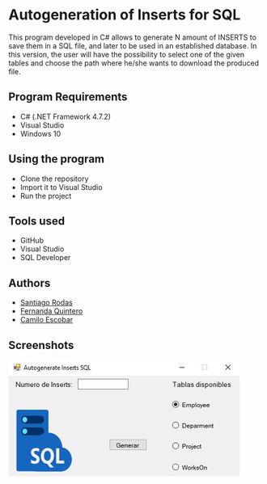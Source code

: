 # Autogeneration of Inserts for SQL 

This program developed in C# allows to generate N amount of INSERTS to save them in a SQL file, and later to be used in an established database. 
In this version, the user will have the possibility to select one of the given tables and choose the path where he/she wants to download the produced file.

## Program Requirements

* C# (.NET Framework 4.7.2)
* Visual Studio
* Windows 10

## Using the program
* Clone the repository
* Import it to Visual Studio
* Run the project

## Tools used

* GitHub
* Visual Studio
* SQL Developer

## Authors

* [Santiago Rodas](https://github.com/SantiRodas)
* [Fernanda Quintero](https://github.com/FernandaRojas152)
* [Camilo Escobar](https://github.com/chumbi27escobar3)

## Screenshots

![](https://github.com/SantiRodas/autogenerate-inserts-sql/blob/master/images/2.JPG)
